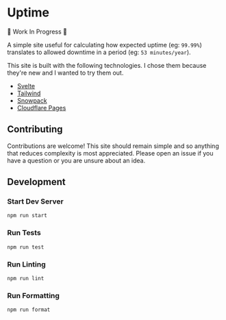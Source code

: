 # Uptime

🚧 Work In Progress 🚧

A simple site useful for calculating how expected uptime (eg: `99.99%`) translates to allowed downtime in a period (eg: `53 minutes/year`).

This site is built with the following technologies. I chose them because they're new and I wanted to try them out.

- [Svelte](https://svelte.dev)
- [Tailwind](https://tailwindcss.com/)
- [Snowpack](https://www.snowpack.dev/)
- [Cloudflare Pages](https://pages.cloudflare.com/)

## Contributing

Contributions are welcome! This site should remain simple and so anything that reduces complexity is most appreciated. Please open an issue if you have a question or you are unsure about an idea.

## Development

### Start Dev Server

```shell
npm run start
```

### Run Tests

```shell
npm run test
```

### Run Linting

```shell
npm run lint
```

### Run Formatting

```shell
npm run format
```
